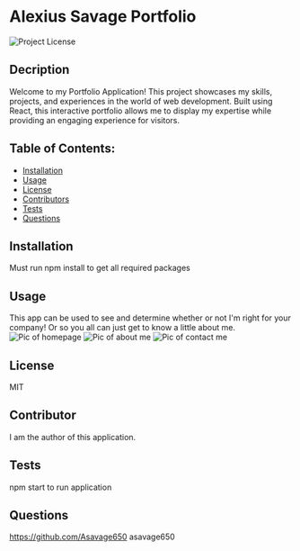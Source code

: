 # Alexius Savage Portfolio

![Project License](https://img.shields.io/badge/License-MIT-red)

## Decription

Welcome to my Portfolio Application! This project showcases my skills, projects, and experiences in the world of web development. Built using React, this interactive portfolio allows me to display my expertise while providing an engaging experience for visitors.

## Table of Contents:

- [Installation](#installation)
- [Usage](#usage)
- [License](#license)
- [Contributors](#contributors)
- [Tests](#tests)
- [Questions](#questions)

## Installation

Must run npm install to get all required packages

## Usage

This app can be used to see and determine whether or not I'm right for your company! Or so you all can just get to know a little about me.
![Pic of homepage](<'#../../src/assets/images/2023-08-16%20(12).png'>)
![Pic of about me](<#../../src/assets/images/2023-08-16%20(13).png>)
![Pic of contact me](<#../../src/assets/images/2023-08-16%20(14 ).png>)

## License

MIT

## Contributor

I am the author of this application.

## Tests

npm start to run application

## Questions

https://github.com/Asavage650 asavage650
